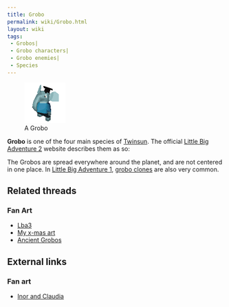 ```yaml
---
title: Grobo
permalink: wiki/Grobo.html
layout: wiki
tags:
 - Grobos| 
 - Grobo characters| 
 - Grobo enemies| 
 - Species
---
```


<figure>
<img src="assets/lba2/_characters/groboanim.gif" title="A Grobo"
width="95" />
<figcaption>A Grobo</figcaption>
</figure>

**Grobo** is one of the four main species of
[Twinsun](Twinsun "wikilink"). The official [Little Big Adventure
2](Little_Big_Adventure_2 "wikilink") website describes them as so:

The Grobos are spread everywhere around the planet, and are not centered
in one place. In [Little Big Adventure
1](Little_Big_Adventure_1 "wikilink"), [grobo
clones](grobo_clones "wikilink") are also very common.

## Related threads

### Fan Art

- [Lba3](http://forum.magicball.net/showthread.php?p=84457#post84457)
- [My x-mas art](https://forum.magicball.net/showthread.php?t=4757)
- [Ancient Grobos](https://forum.magicball.net/showthread.php?t=4617)

## External links

### Fan art

- [Inor and Claudia](http://www.deviantart.com/view/11302613/)
